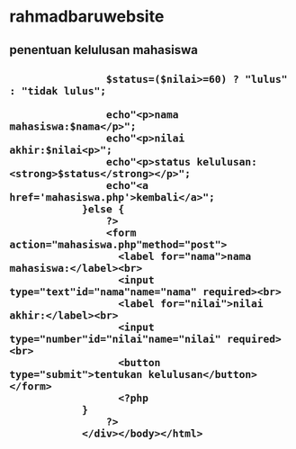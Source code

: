 # rahmadbaruwebsite
<html>
    <head> 
        <title>kelulusan mahasiswa</title>
    </head>
    <body>
        <div class="container">
            <link rel="stylesheet" type="text/css" href="style.css">
            <h2> penentuan kelulusan mahasiswa <h2>
                <?php
                if ($_SERVER["REQUEST_METHOD"]=="POST"){
                    $nama=$_POST['nama'];
                    $nilai=$_POST['nilai'];
                
                    $status=($nilai>=60) ? "lulus" : "tidak lulus";

                    echo"<p>nama mahasiswa:$nama</p>";
                    echo"<p>nilai akhir:$nilai<p>";
                    echo"<p>status kelulusan:<strong>$status</strong></p>";
                    echo"<a href='mahasiswa.php'>kembali</a>";
                }else {
                    ?>
                    <form action="mahasiswa.php"method="post">
                      <label for="nama">nama mahasiswa:</label><br>
                      <input type="text"id="nama"name="nama" required><br>
                      <label for="nilai">nilai akhir:</label><br>
                      <input type="number"id="nilai"name="nilai" required><br>
                      <button type="submit">tentukan kelulusan</button></form>
                      <?php
                }
                    ?>
                </div></body></html>      

                
               

                
    
